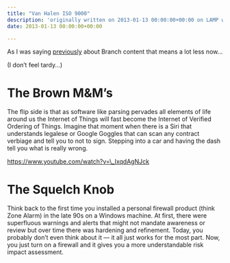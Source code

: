 ```yaml
---
title: "Van Halen ISO 9000"
description: 'originally written on 2013-01-13 00:00:00+00:00 on LAMP with vi, WordPress, Jekyll, Gatsby Cloud, Netlify, Revue, Substack, or Buttondown'
date: 2013-01-13 00:00:00+00:00

---
```


As I was saying [previously](/burl-ives-workloads) about Branch content that means a lot less now…

(I don’t feel tardy…)

The Brown M&M’s
===============

The flip side is that as software like parsing pervades all elements of life around us the Internet of Things will fast become the Internet of Verified Ordering of Things. Imagine that moment when there is a Siri that understands legalese or Google Goggles that can scan any contract verbiage and tell you to not to sign. Stepping into a car and having the dash tell you what is really wrong.



https://www.youtube.com/watch?v=\_IxqdAgNJck

The Squelch Knob
================

Think back to the first time you installed a personal firewall product (think Zone Alarm) in the late 90s on a Windows machine. At first, there were superfluous warnings and alerts that might not mandate awareness or review but over time there was hardening and refinement. Today, you probably don’t even think about it — it all just works for the most part. Now, you just turn on a firewall and it gives you a more understandable risk impact assessment.


